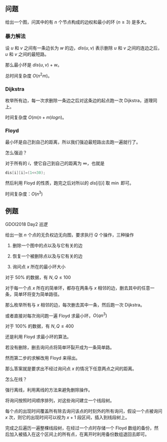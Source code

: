 ## 问题

给出一个图，问其中的有 $n$ 个节点构成的边权和最小的环 $(n\ge 3)$ 是多大。

### 暴力解法

设 $u$ 和 $v$ 之间有一条边长为 $w$ 的边，$dis(u,v)$ 表示删除 $u$ 和 $v$ 之间的连边之后，$u$ 和 $v$ 之间的最短路。

那么最小环是 $dis(u,v)+w$。

总时间复杂度 $O(n^2m)$。

### Dijkstra

枚举所有边，每一次求删除一条边之后对这条边的起点跑一次 Dijkstra，道理同上。

时间复杂度 $O(m(n+m)logn)$。

### Floyd

最小环是自己到自己的距离，所以我们强迫最短路出去跑一遍就行了。

怎么强迫？

对于所有的 $i$，使它自己到自己的距离为 $\infty$，也就是

```cpp
dis[i][i]=(1<<30);
```

然后利用 Floyd 的性质，跑完之后对所以的 $dis[i][i]$ 取 $\min$ 即可。

时间复杂度：$O(n^3)$

## 例题

GDOI2018 Day2 巡逻

给出一张 $n$ 个点的无负权边无向图，要求执行 $Q$ 个操作，三种操作

1. 删除一个图中的点以及与它有关的边

2. 恢复一个被删除点以及与它有关的边

3. 询问点 $x$ 所在的最小环大小

对于 50% 的数据，有 $N,Q \le 100$

对于每一个点 $x$ 所在的简单环，都存在两条与 $x$ 相邻的边，删去其中的任意一条，简单环将变为简单路径。

那么枚举所有与 $x$ 相邻的边，每次删去其中一条，然后跑一次 Dijkstra。

或者直接对每次询问跑一遍 Floyd 求最小环，$O(qn^3)$

对于 100% 的数据，有 $N,Q \le 400$

还是利用 Floyd 求最小环的算法。

若没有删除，删去询问点将简单环裂开成为一条简单路。

然而第二步的求解改用 Floyd 来得出。

那么答案就是要求出不经过询问点 $x$ 的情况下任意两点之间的距离。

怎么在线？

强行离线，利用离线的方法来避免删除操作。

将询问按照时间顺序排列，对这些询问建立一个线段树。

每个点的出现时间覆盖所有除去询问该点的时刻外的所有询问，假设一个点被询问 $x$ 次，则它的出现时间可以视为 $x + 1$ 段区间，插入到线段树上。

完成之后遍历一遍整棵线段树，在经过一个点时存储一个 Floyd 数组的备份，然后加入被插入在这个区间上的所有点，在离开时利用备份数组退回去即可。

